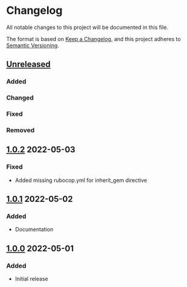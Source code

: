 # Changelog
All notable changes to this project will be documented in this file.

The format is based on [Keep a Changelog](https://keepachangelog.com/en/1.0.0/),
and this project adheres to [Semantic Versioning](https://semver.org/spec/v2.0.0.html).

## [Unreleased]
### Added

### Changed

### Fixed

### Removed

## [1.0.2] 2022-05-03
### Fixed
* Added missing rubocop.yml for inherit_gem directive

## [1.0.1] 2022-05-02
### Added
* Documentation

## [1.0.0] 2022-05-01
### Added
* Initial release

[Unreleased]: https://github.com/rubocop-semver/rubocop-ruby2_7/compare/v1.0.2...HEAD
[1.0.2]: https://github.com/rubocop-semver/rubocop-ruby2_7/compare/v1.0.1...v1.0.2
[1.0.1]: https://github.com/rubocop-semver/rubocop-ruby2_7/compare/v1.0.0...v1.0.1
[1.0.0]: https://github.com/rubocop-semver/rubocop-ruby2_7/compare/70d9ab2660620916ed08d1f6057d10fc4f9aa731...v1.0.0
